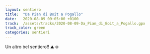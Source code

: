 ```yaml
---
layout: sentiero
title:  "Da Pian di Boit a Pogallo"
date:   2020-08-09 09:05:00 +0100
track:  /assets/tracks/2020-08-09-Da_Pian_di_Boit_a_Pogallo.gpx
track_color: green
categories: sentieri
---
```


Un altro bel sentiero!! :mountain: :snowflake: